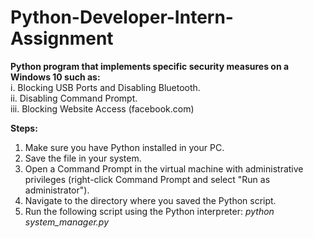 # Python-Developer-Intern-Assignment

**Python program that implements specific security measures on a Windows 10 such as:** </br>
  i. Blocking USB Ports and Disabling Bluetooth.</br>
  ii. Disabling Command Prompt.</br>
  iii. Blocking Website Access (facebook.com)

**Steps:**
1. Make sure you have Python installed in your PC.
2. Save the file in your system.
3. Open a Command Prompt in the virtual machine with administrative privileges (right-click Command Prompt and select "Run as administrator").
4. Navigate to the directory where you saved the Python script.
5. Run the following script using the Python interpreter:
  *python system_manager.py*


